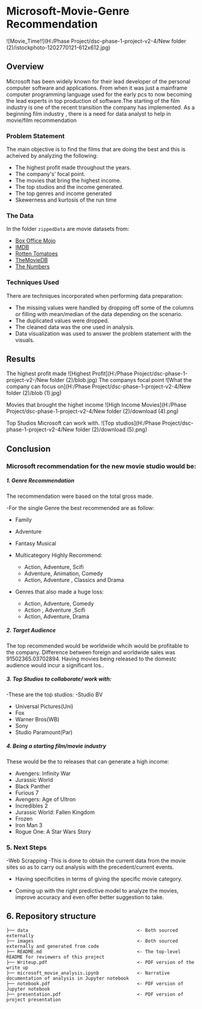 # Microsoft-Movie-Genre Recommendation
![Movie_Time!!](H:/Phase Project/dsc-phase-1-project-v2-4/New folder (2)/istockphoto-1202770121-612x612.jpg)

## Overview

Microsoft has been widely known for their lead developer of the personal computer software and applications. From when it was just a mainframe computer programming language used for the early pcs to now becoming the lead experts in top production of software.The starting of the film industry is one of the recent transition the company has implemented. As a beginning  film industry , there is a need for data analyst to help in movie/film recommendation


### Problem Statement 

The main objective is to find the films that are doing the best and this is acheived by analyzing the following:
* The highest profit made throughout the years.
* The company's’ focal point.
* The movies that bring the highest income.
* The top studios and the income generated.
* The top genres and income generated
* Skewerness and kurtosis of the run time

### The Data

In the folder `zippedData` are movie datasets from:

* [Box Office Mojo](https://www.boxofficemojo.com/)
* [IMDB](https://www.imdb.com/)
* [Rotten Tomatoes](https://www.rottentomatoes.com/)
* [TheMovieDB](https://www.themoviedb.org/)
* [The Numbers](https://www.the-numbers.com/)


### Techniques Used

There are techniques incorporated when performing data 
preparation:
* The missing values were handled by dropping off some
of the columns or filling with mean/median of the data 
depending on the scenario.
* The duplicated values were dropped.
* The cleaned data was the one used in analysis.
* Data visualization was used to answer the problem
statement with the visuals.


## Results 

The highest profit made 
![Highest Profit](H:/Phase Project/dsc-phase-1-project-v2-/New folder (2)/blob.jpg)
The companys focal point
![What the company can focus on](H:/Phase Project/dsc-phase-1-project-v2-4/New folder (2)/blob (1).jpg)

Movies that brought the highet income
![High Income Movies](H:/Phase Project/dsc-phase-1-project-v2-4/New folder (2)/download (4).png)

Top Studios Microsoft can work with.
![Top studios](H:/Phase Project/dsc-phase-1-project-v2-4/New folder (2)/download (5).png)

## Conclusion
### Microsoft recommendation for the new movie studio would be:
##### 1. Genre Recommendation

The recommendation were based on the total gross made.

-For the single Genre the best recommended are as follow:
  - Family
  - Adventure
  - Fantasy Musical
  
- Multicategory Highly Recommend:
  - Action, Adventure, Scifi
  - Adventure, Animation, Comedy
  - Action, Adventure , Classics and Drama
  
- Genres that also made a huge loss:
  - Action, Adventure, Comedy
  - Action , Adventure ,Scifi
  - Action, Adventure, Drama

##### 2. Target Audience 

The top recommended would be worldwide whcih would be profitable to the company.
Difference between foreign and worldwide sales was 91502365.03702894. Having
movies being released to the domestc audience would incur a significant los..

##### 3. Top Studios to collaborate/ work with:
-These are the top studios:
  -Studio BV
  - Universal Pictures(Uni)
  - Fox
  - Warner Bros(WB)
  - Sony
  - Studio Paramount(Par)
  
##### 4. Being a starting film/movie industry
These would be the to releases that can generate a high income:
   - Avengers: Infinity War
  - Jurassic World
  - Black Panther
  - Furious 7
  - Avengers: Age of Ultron
  - Incredibles 2
  - Jurassic World: Fallen Kingdom
  - Frozen
  - Iron Man 3
  - Rogue One: A Star Wars Story
  
### 5. Next Steps

-Web Scrapping -This is done to obtain the current data from the movie sites so as to carry out analysis with the   precedent/current events.

- Having specificities in terms of giving the specific movie category.

- Coming up with the right predictive model to analyze the movies, improve accuracy and even offer better suggestion  to take.

## 6.  Repository structure
```
├── data                                        <- Both sourced externally
├── images                                      <- Both sourced externally and generated from code
├── README.md                                   <- The top-level README for reviewers of this project
├── Writeup.pdf                                 <- PDF version of the write up
├── microsoft_movie_analysis.ipynb              <- Narrative documentation of analysis in Jupyter notebook
├── notebook.pdf                                <- PDF version of Jupyter notebook
├── presentation.pdf                            <- PDF version of project presentation
```